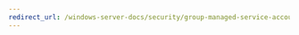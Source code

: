 ```yaml
---
redirect_url: /windows-server-docs/security/group-managed-service-accounts/security-options/network-security-minimum-session-security-for-ntlm-ssp-based-including-secure-rpc-clients.md
---
```

